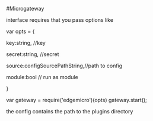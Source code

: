 #Microgateway 

interface requires that you pass options like 

var opts = {
  
  key:string, //key
  
  secret:string, //secret
  
  source:configSourcePathString,//path to config
  
  module:bool // run as module
  
  }
  
var gateway = require('edgemicro')(opts)
gateway.start();

the config contains the path to the plugins directory